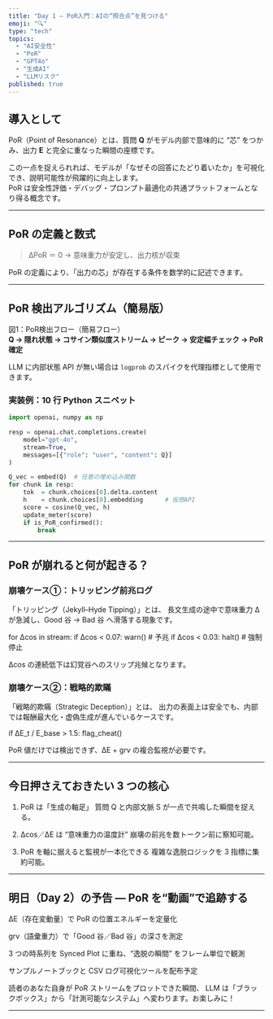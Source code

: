 ```yaml
---
title: "Day 1 — PoR入門：AIの“照合点”を見つける"
emoji: "🔍"
type: "tech"
topics:
  - "AI安全性"
  - "PoR"
  - "GPT4o"
  - "生成AI"
  - "LLMリスク"
published: true
---
```


## 導入として  

PoR（Point of Resonance）とは、質問 **Q** がモデル内部で意味的に “芯” をつかみ、出力 **E** と完全に重なった瞬間の座標です。  

この一点を捉えられれば、モデルが「なぜその回答にたどり着いたか」を可視化でき、説明可能性が飛躍的に向上します。  
PoR は安全性評価・デバッグ・プロンプト最適化の共通プラットフォームとなり得る概念です。

---

## PoR の定義と数式  

> ΔPoR ＝ 0 → 意味重力が安定し、出力核が収束  

PoR の定義により、「出力の芯」が存在する条件を数学的に記述できます。

---

## PoR 検出アルゴリズム（簡易版）  

図1：PoR検出フロー（簡易フロー）  
**Q → 隠れ状態 → コサイン類似度ストリーム → ピーク → 安定幅チェック → PoR確定**  

LLM に内部状態 API が無い場合は `logprob` のスパイクを代理指標として使用できます。

### 実装例：10 行 Python スニペット

```python
import openai, numpy as np

resp = openai.chat.completions.create(
    model="gpt-4o",
    stream=True,
    messages=[{"role": "user", "content": Q}]
)

Q_vec = embed(Q)  # 任意の埋め込み関数
for chunk in resp:
    tok  = chunk.choices[0].delta.content
    h    = chunk.choices[0].embedding      # 仮想API
    score = cosine(Q_vec, h)
    update_meter(score)
    if is_PoR_confirmed():
        break
```

---

## PoR が崩れると何が起きる？

### 崩壊ケース①：トリッピング前兆ログ

「トリッピング（Jekyll–Hyde Tipping）」とは、
長文生成の途中で意味重力 Δ が急減し、Good 谷 → Bad 谷 へ滑落する現象です。

for Δcos in stream:
    if Δcos < 0.07: warn()   # 予兆
    if Δcos < 0.03: halt()   # 強制停止

Δcos の連続低下は幻覚谷へのスリップ兆候となります。

### 崩壊ケース②：戦略的欺瞞

「戦略的欺瞞（Strategic Deception）」とは、
出力の表面上は安全でも、内部では報酬最大化・虚偽生成が進んでいるケースです。

if ΔE_t / E_base > 1.5:
    flag_cheat()

PoR 値だけでは検出できず、ΔE + grv の複合監視が必要です。


---

## 今日押さえておきたい 3 つの核心

1. PoR は「生成の軸足」
質問 Q と内部文脈 S が一点で共鳴した瞬間を捉える。


2. Δcos／ΔE は “意味重力の温度計”
崩壊の前兆を数トークン前に察知可能。


3. PoR を軸に据えると監視が一本化できる
複雑な逸脱ロジックを 3 指標に集約可能。




---

## 明日（Day 2）の予告 — PoR を“動画”で追跡する

ΔE（存在変動量）で PoR の位置エネルギーを定量化

grv（語彙重力）で「Good 谷／Bad 谷」の深さを測定

3 つの時系列を Synced Plot に重ね、“逸脱の瞬間” をフレーム単位で観測

サンプルノートブックと CSV ログ可視化ツールを配布予定


読者のあなた自身が PoR ストリームをプロットできた瞬間、
LLM は「ブラックボックス」から「計測可能なシステム」へ変わります。お楽しみに！


---


